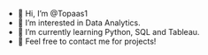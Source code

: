 - 👋 Hi, I’m @Topaas1
- 👀 I’m interested in Data Analytics.
- 🌱 I’m currently learning Python, SQL and Tableau.
- 💞️ Feel free to contact me for projects!

<!---
Topaas1/Topaas1 is a ✨ special ✨ repository because its `README.md` (this file) appears on your GitHub profile.
You can click the Preview link to take a look at your changes.
--->
